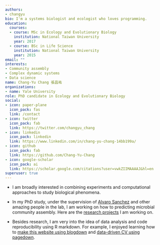 ```yaml
---
authors:
- changyu
bio: I'm a systems biologist and ecologist who loves programming.
education:
  courses:
  - course: MSc in Ecology and Evolutionary Biology
    institution: National Taiwan University
    year: 2017
  - course: BSc in Life Science
    institution: National Taiwan University
    year: 2015
email: ""
interests:
- Community assembly
- Complex dynamic systems
- Data science
name: Chang-Yu Chang 張昌祐
organizations:
- name: Yale University
role: PhD candidate in Ecology and Evolutionary Biology
social:
- icon: paper-plane
  icon_pack: fas
  link: /contact
- icon: twitter
  icon_pack: fab
  link: https://twitter.com/changyu_chang
- icon: linkedin
  icon_pack: linkedin
  link: https://www.linkedin.com/in/chang-yu-chang-14bb199a/
- icon: github
  icon_pack: fab
  link: https://github.com/Chang-Yu-Chang
- icon: google-scholar
  icon_pack: ai
  link: https://scholar.google.com/citations?user=vwkZIIMAAAAJ&hl=en
superuser: true
---
```


- I am broadly interested in combining experiments and computational approaches to study biological phenomena. 

- In my PhD study, under the supervision of [Alvaro Sanchez](http://www.sanchezlaboratory.com/) and other amazing people in the lab, I am working on how to predicting microbial community assembly. Here are the [research projects](https://www.changyuchang.name/projects/) I am working on. 

- Besides research, I am very into the idea of data analysis and code reproducibility using R markdown. For example, I enjoyed learning how to [make this website using blogdown](https://www.changyuchang.name/post/2018-03-08-how-to-build-up-this-website/) and [data-driven CV using pagedown](https://www.changyuchang.name/post/2019-11-03-data-driven-cv/). 

